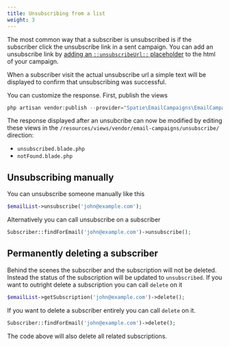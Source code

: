 ```yaml
---
title: Unsubscribing from a list
weight: 3
---
```


The most common way that a subscriber is unsubscribed is if the subscriber click the unsubscribe link in a sent campaign. You can add an unsubscribe link by [adding an `::unsubscribeUrl::` placeholder](https://docs.spatie.be/laravel-email-campaigns/v1/working-with-campaigns/creating-a-campaign/#setting-the-content-and-using-placeholders) to the html of your campaign.

When a subscriber visit the actual unsubscribe url a simple text will be displayed to confirm that unsubscribing was successful.

You can customize the response. First, publish the views

```php
php artisan vendor:publish --provider="Spatie\EmailCampaigns\EmailCampaignsServiceProvider" --tag="views"
```

The response displayed after an unsubcribe can now be modified by editing these views in the `/resources/views/vendor/email-campaigns/unsubscribe/` direction:

- `unsubscribed.blade.php`
- `notFound.blade.php`

## Unsubscribing manually

You can unsubscribe someone manually like this

```php
$emailList->unsubscribe('john@example.com');
```

Alternatively you can call unsubscribe on a subscriber

```php
Subscriber::findForEmail('john@example.com')->unsubscribe();
```

## Permanently deleting a subscriber

Behind the scenes the subscriber and the subscription will not be deleted. Instead the status of the subscription will be updated to `unsubscribed`.
If you want to outright delete a subscription you can call `delete` on it

```php
$emailList->getSubscription('john@example.com')->delete();
```

If you want to delete a subscriber entirely you can call `delete` on it.

```php
Subscriber::findForEmail('john@example.com')->delete();
```

The code above will also delete all related subscriptions.
